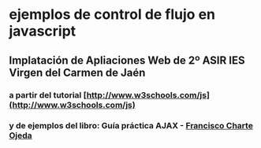 # ejemplos de control de flujo en javascript
## Implatación de Apliaciones Web de 2º ASIR IES Virgen del Carmen de Jaén
### a partir del tutorial [http://www.w3schools.com/js](http://www.w3schools.com/js)
### y de ejemplos del libro: Guía práctica AJAX - [Francisco Charte Ojeda](http://fcharte.com/)

